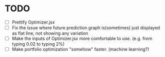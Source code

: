 # TODO

- [ ] Prettify Optimizer.jsx
- [ ] Fix the issue where future prediction graph is(sometimes) just displayed as flat line, not showing any variation
- [ ] Make the inputs of Optimizer.jsx more comfortable to use. (e.g. from typing 0.02 to typing 2%)
- [ ] Make portfolio optimization "somehow" faster. (machine learning?)
